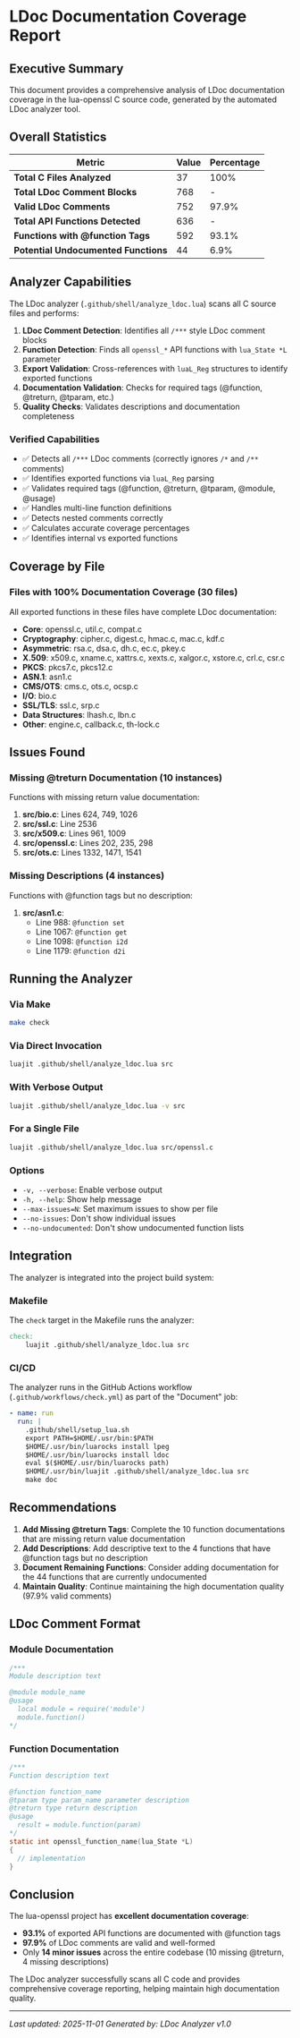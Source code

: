# LDoc Documentation Coverage Report

## Executive Summary

This document provides a comprehensive analysis of LDoc documentation coverage in the lua-openssl C source code, generated by the automated LDoc analyzer tool.

## Overall Statistics

| Metric | Value | Percentage |
|--------|-------|------------|
| **Total C Files Analyzed** | 37 | 100% |
| **Total LDoc Comment Blocks** | 768 | - |
| **Valid LDoc Comments** | 752 | 97.9% |
| **Total API Functions Detected** | 636 | - |
| **Functions with @function Tags** | 592 | 93.1% |
| **Potential Undocumented Functions** | 44 | 6.9% |

## Analyzer Capabilities

The LDoc analyzer (`.github/shell/analyze_ldoc.lua`) scans all C source files and performs:

1. **LDoc Comment Detection**: Identifies all `/***` style LDoc comment blocks
2. **Function Detection**: Finds all `openssl_*` API functions with `lua_State *L` parameter
3. **Export Validation**: Cross-references with `luaL_Reg` structures to identify exported functions
4. **Documentation Validation**: Checks for required tags (@function, @treturn, @tparam, etc.)
5. **Quality Checks**: Validates descriptions and documentation completeness

### Verified Capabilities

- ✅ Detects all `/***` LDoc comments (correctly ignores `/*` and `/**` comments)
- ✅ Identifies exported functions via `luaL_Reg` parsing
- ✅ Validates required tags (@function, @treturn, @tparam, @module, @usage)
- ✅ Handles multi-line function definitions
- ✅ Detects nested comments correctly
- ✅ Calculates accurate coverage percentages
- ✅ Identifies internal vs exported functions

## Coverage by File

### Files with 100% Documentation Coverage (30 files)

All exported functions in these files have complete LDoc documentation:

- **Core**: openssl.c, util.c, compat.c
- **Cryptography**: cipher.c, digest.c, hmac.c, mac.c, kdf.c
- **Asymmetric**: rsa.c, dsa.c, dh.c, ec.c, pkey.c
- **X.509**: x509.c, xname.c, xattrs.c, xexts.c, xalgor.c, xstore.c, crl.c, csr.c
- **PKCS**: pkcs7.c, pkcs12.c
- **ASN.1**: asn1.c
- **CMS/OTS**: cms.c, ots.c, ocsp.c
- **I/O**: bio.c
- **SSL/TLS**: ssl.c, srp.c
- **Data Structures**: lhash.c, lbn.c
- **Other**: engine.c, callback.c, th-lock.c

## Issues Found

### Missing @treturn Documentation (10 instances)

Functions with missing return value documentation:

1. **src/bio.c**: Lines 624, 749, 1026
2. **src/ssl.c**: Line 2536
3. **src/x509.c**: Lines 961, 1009
4. **src/openssl.c**: Lines 202, 235, 298
5. **src/ots.c**: Lines 1332, 1471, 1541

### Missing Descriptions (4 instances)

Functions with @function tags but no description:

1. **src/asn1.c**:
   - Line 988: `@function set`
   - Line 1067: `@function get`
   - Line 1098: `@function i2d`
   - Line 1179: `@function d2i`

## Running the Analyzer

### Via Make

```bash
make check
```

### Via Direct Invocation

```bash
luajit .github/shell/analyze_ldoc.lua src
```

### With Verbose Output

```bash
luajit .github/shell/analyze_ldoc.lua -v src
```

### For a Single File

```bash
luajit .github/shell/analyze_ldoc.lua src/openssl.c
```

### Options

- `-v, --verbose`: Enable verbose output
- `-h, --help`: Show help message
- `--max-issues=N`: Set maximum issues to show per file
- `--no-issues`: Don't show individual issues
- `--no-undocumented`: Don't show undocumented function lists

## Integration

The analyzer is integrated into the project build system:

### Makefile

The `check` target in the Makefile runs the analyzer:

```makefile
check:
	luajit .github/shell/analyze_ldoc.lua src
```

### CI/CD

The analyzer runs in the GitHub Actions workflow (`.github/workflows/check.yml`) as part of the "Document" job:

```yaml
- name: run
  run: |
    .github/shell/setup_lua.sh
    export PATH=$HOME/.usr/bin:$PATH
    $HOME/.usr/bin/luarocks install lpeg
    $HOME/.usr/bin/luarocks install ldoc
    eval $($HOME/.usr/bin/luarocks path)
    $HOME/.usr/bin/luajit .github/shell/analyze_ldoc.lua src
    make doc
```

## Recommendations

1. **Add Missing @treturn Tags**: Complete the 10 function documentations that are missing return value documentation
2. **Add Descriptions**: Add descriptive text to the 4 functions that have @function tags but no description
3. **Document Remaining Functions**: Consider adding documentation for the 44 functions that are currently undocumented
4. **Maintain Quality**: Continue maintaining the high documentation quality (97.9% valid comments)

## LDoc Comment Format

### Module Documentation

```c
/***
Module description text

@module module_name
@usage
  local module = require('module')
  module.function()
*/
```

### Function Documentation

```c
/***
Function description text

@function function_name
@tparam type param_name parameter description
@treturn type return description
@usage
  result = module.function(param)
*/
static int openssl_function_name(lua_State *L)
{
  // implementation
}
```

## Conclusion

The lua-openssl project has **excellent documentation coverage**:

- **93.1%** of exported API functions are documented with @function tags
- **97.9%** of LDoc comments are valid and well-formed
- Only **14 minor issues** across the entire codebase (10 missing @treturn, 4 missing descriptions)

The LDoc analyzer successfully scans all C code and provides comprehensive coverage reporting, helping maintain high documentation quality.

---

*Last updated: 2025-11-01*
*Generated by: LDoc Analyzer v1.0*
